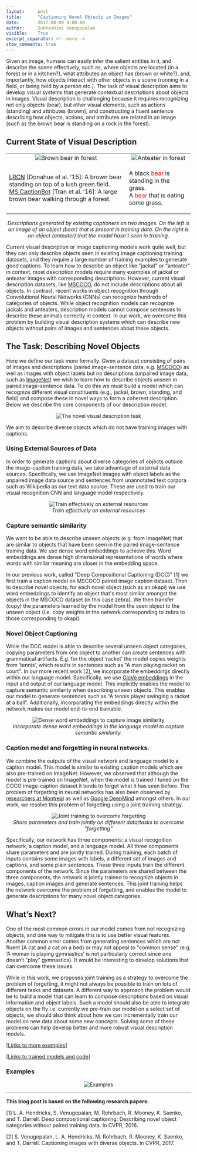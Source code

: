```yaml
---
layout:     post
title:      "Captioning Novel Objects in Images"
date:       2017-08-09 9:00:00
author:     Subhashini Venugopalan
visible:    True
excerpt_separator: <!--more-->
show_comments: true
---
```


Given an image, humans can easily infer the salient entities in it, and describe the scene effectively, such as, where objects are located (in a forest or in a kitchen?), what attributes an object has (brown or white?), and, importantly, how objects interact with other objects in a scene (running in a field, or being held by a person etc.). The task of visual description aims to develop visual systems that generate contextual descriptions about objects in images. Visual description is challenging because it requires recognizing not only objects (bear), but other visual elements, such as actions (standing) and attributes (brown), and constructing a fluent sentence describing how objects, actions, and attributes are related in an image (such as the brown bear is standing on a rock in the forest).

## Current State of Visual Description

<table class="col-2">
  <tr>
    <td style="text-align:center;">
			<img src="{{site.url}}{{site.baseurl}}/assets/novel_image_captioning/bear.png"
			alt="Brown bear in forest">
		</td>
    <td style="text-align:center;">
			<img src="{{site.url}}{{site.baseurl}}/assets/novel_image_captioning/anteater.png"
			alt="Anteater in forest">
		</td>
  </tr>
  <tr>
    <td><p>
			<a href="http://jeffdonahue.com/lrcn/">LRCN</a> [Donahue et al. ‘15]: A brown bear standing on top of a lush green field. <br>
			<a href="http://captionbot.ai">MS CaptionBot</a> [Tran et al. ‘16]: A large brown bear walking through a forest.
		</p></td>
    <td><p>
			A black <span style="color:red;">bear</span> is standing in the grass. <br>
			A <span style="color:red;">bear</span> that is eating some grass.
		</p></td>
  </tr>
</table>
<p style="text-align:center;"><i>
	Descriptions generated by existing captioners on two images. On the left is an image of an object (bear) that is present in training data. On the right is an object (anteater) that the model hasn't seen in training.
</i></p>

Current visual description or image captioning models work quite well, but they can only describe objects seen in existing image captioning training datasets, and they require a large number of training examples to generate good captions. To learn how to describe an object like "jackal" or “anteater” in context, most description models require many examples of jackal or anteater images with corresponding descriptions.  However, current visual description datasets, like [MSCOCO](mscoco.org), do not include descriptions about all objects. In contrast, recent works in object recognition through Convolutional Neural Networks (CNNs) can recognize hundreds of categories of objects. While object recognition models can recognize jackals and anteaters, description models cannot compose sentences to describe these animals correctly in context.  In our work, we overcome this problem by building visual description systems which can describe new objects without pairs of images and sentences about these objects.

## The Task: Describing Novel Objects

Here we define our task more formally.  Given a dataset consisting of pairs of images and descriptions (paired image-sentence data, e.g. [MSCOCO](mscoco.org)) as well as images with object labels but no descriptions (unpaired image data, such as [ImageNet](http://www.image-net.org/)) we wish to learn how to describe objects unseen in paired image-sentence data. To do this we must build a model which can recognize different visual constituents (e.g., jackal, brown, standing, and field) and compose these in novel ways to form a coherent description.  Below we describe the core components of our description model.

<p style="text-align:center;">
<img src="{{site.url}}{{site.baseurl}}/assets/novel_image_captioning/image_0.png"
alt="The novel visual description task">
</p>

We aim to describe diverse objects which do not have training images with captions.

<!--more-->

### Using External Sources of Data

In order to generate captions about diverse categories of objects outside the image-caption training data, we take advantage of external data sources. Specifically, we use ImageNet images with object labels as the unpaired image data source and sentences from unannotated text corpora such as Wikipedia as our text data source. These are used to train our visual recognition CNN and language model respectively.

<p style="text-align:center;">
<img src="{{site.url}}{{site.baseurl}}/assets/novel_image_captioning/image_1.png"
alt="Train effectively on external resources"><br>
<i>
Train effectively on external resources
</i>
</p>

### Capture semantic similarity

We want to be able to describe unseen objects (e.g. from ImageNet) that are similar to objects that have been seen in the paired image-sentence training data. We use dense word embeddings to achieve this. Word embeddings are dense high dimensional representations of words where words with similar meaning are closer in the embedding space.

In our previous work, called "Deep Compositional Captioning (DCC)" [1] we first train a caption model on MSCOCO paired  image caption dataset. Then to describe novel objects, for each novel object (such as an okapi) we use word embeddings to identify an object that's most similar amongst the objects in the MSCOCO dataset (in this case zebra). We then transfer (copy) the parameters learned by the model from the seen object to the unseen object (i.e. copy weights in the network corresponding to zebra to those corresponding to okapi).

### Novel Object Captioning

While the DCC model is able to describe several unseen object categories, copying parameters from one object to another can create sentences with grammatical artifacts. E.g. for the object ‘racket’ the model copies weights from ‘tennis’, which results in sentences such as "A man playing racket on court". In our more recent work [2], we incorporate the embeddings directly within our language model. Specifically, we use [GloVe embeddings](https://nlp.stanford.edu/projects/glove/) in the input and output of our language model. This implicitly enables the model to capture semantic similarity when describing unseen objects. This enables our model to generate sentences such as “A tennis player swinging a racket at a ball”. Additionally, incorporating the embeddings directly within the network makes our model end-to-end trainable.

<p style="text-align:center;">
<img src="{{site.url}}{{site.baseurl}}/assets/novel_image_captioning/image_2.png"
alt="Dense word embeddings to capture image similarity"><br>
<i>
Incorporate dense word embeddings in the language model to capture semantic similarity.
</i>
</p>

### Caption model and forgetting in neural networks.

We combine the outputs of the visual network and language model to a caption model. This model is similar to existing caption models which are also pre-trained on ImageNet. However, we observed that although the model is pre-trained on ImageNet, when the model is trained / tuned on the COCO image-caption dataset it tends to forget what it has seen before. The problem of forgetting in neural networks has also been observed by [researchers at Montreal](https://arxiv.org/abs/1312.6211) as well as [Google DeepMind](https://arxiv.org/abs/1612.00796) amongst others. In our work, we resolve this problem of forgetting using a joint training strategy.

<p style="text-align:center;">
<img src="{{site.url}}{{site.baseurl}}/assets/novel_image_captioning/image_3.png"
alt="Joint training to overcome forgetting"><br>
<i>
Share parameters and train jointly on different data/tasks to overcome "forgetting"
</i>
</p>

Specifically, our network has three components: a visual recognition network, a caption model, and a language model. All three components share parameters and are jointly trained. During training, each batch of inputs contains some images with labels, a different set of images and captions, and some plain sentences. These three inputs train the different components of the network. Since the parameters are shared between the three components, the network is jointly trained to recognize objects in images, caption images and generate sentences. This joint training helps the network overcome the problem of forgetting, and enables the model to generate descriptions for many novel object categories.

## What’s Next?

One of the most common errors in our model comes from not recognizing objects, and one way to mitigate this is to use better visual features. Another common error comes from generating sentences which are not fluent (A cat and a cat on a bed) or may not appeal to "common sense"  (e.g. ‘A woman is playing gymnastics’ is not particularly correct since one doesn’t “play” gymnastics). It would be interesting to develop solutions that can overcome these issues.

While in this work, we proposes joint training as a strategy to overcome the problem of forgetting, it might not always be possible to train on lots of different tasks and datasets. A different way to approach the problem would be to build a model that can learn to compose descriptions based on visual information and object labels. Such a model should also be able to integrate objects on the fly i.e. currently we pre-train our model on a select set of objects, we should also think about how we can incrementally train our model on new data about some new concepts. Solving some of these problems can help develop better and more robust visual description models.

[[Links to more examples](https://vsubhashini.github.io/noc_examples.html)]

[[Links to trained models and code](http://vsubhashini.github.io/noc.html#code)]

### Examples

<p style="text-align:center;">
<img src="{{site.url}}{{site.baseurl}}/assets/novel_image_captioning/image_4.png"
alt="Examples">
</p>

<hr>

**This blog post is based on the following research papers:**

[1] L. A. Hendricks, S. Venugopalan, M. Rohrbach, R. Mooney, K. Saenko, and T. Darrell. Deep compositional captioning: Describing novel object categories without paired training data. In CVPR, 2016.

[2] S. Venugopalan, L. A. Hendricks, M. Rohrbach, R. Mooney, K. Saenko, and T. Darrell. Captioning images with diverse objects. In CVPR, 2017.
